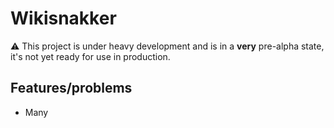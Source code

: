 # Wikisnakker

:warning: This project is under heavy development and is in a **very** pre-alpha state, it's not yet ready for use in production.

## Features/problems

- Many
